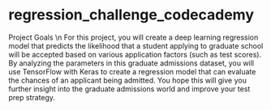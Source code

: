 # regression_challenge_codecademy
Project Goals \n
For this project, you will create a deep learning regression model that predicts the likelihood that a student applying to graduate school will be accepted based on various application factors (such as test scores).
By analyzing the parameters in this graduate admissions dataset, you will use TensorFlow with Keras to create a regression model that can evaluate the chances of an applicant being admitted. You hope this will give you further insight into the graduate admissions world and improve your test prep strategy.
